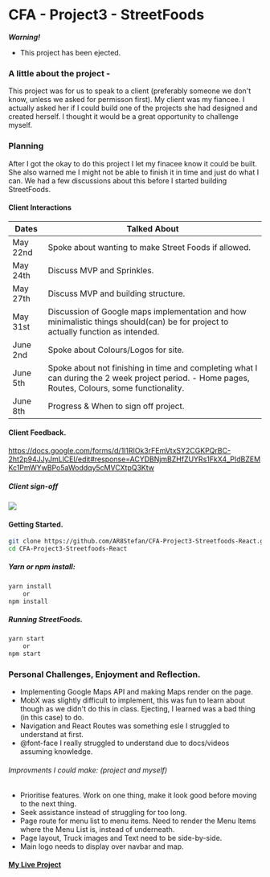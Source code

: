 # CFA - Project3 - StreetFoods

***Warning!***
* This project has been ejected.

### A little about the project -
This project was for us to speak to a client (preferably someone we don't know, unless we asked for permisson first). My client was my fiancee. I actually asked her if  I could build one of the projects she had designed and created herself. I thought it would be a great opportunity to challenge myself.

### Planning

After I got the okay to do this project I let my finacee know it could be built. She also warned me I might not be able to finish it in time and just do what I can. We had a few discussions about this before I started building StreetFoods.

#### Client Interactions

| Dates | Talked About |
| ------ | ------ |
| May 22nd  | Spoke about wanting to make Street Foods if allowed. |
| May 24th | Discuss MVP and Sprinkles. |
| May 27th | Discuss MVP and building structure. |
| May 31st | Discussion of Google maps implementation and how minimalistic things should(can) be for project to actually function as intended. |
| June 2nd | Spoke about Colours/Logos for site. |
| June 5th | Spoke about not finishing in time and completing what I can during the 2 week project period. - Home pages, Routes, Colours, some functionality. |
| June 8th | Progress & When to sign off project. |

#### Client Feedback.

https://docs.google.com/forms/d/1l1RIOk3rFEmVtxSY2CGKPQrBC-2ht2p94JJyJmLlCEI/edit#response=ACYDBNjmBZHfZUYRs1FkX4_PIdBZEMKc1PmWYwBPo5aWoddqy5cMVCXtpQ3Ktw

##### Client sign-off
![](http://res.cloudinary.com/stefank9/image/upload/v1497592690/Screen_Shot_2017-06-16_at_3.57.05_pm_hdptb9.png)

#### Getting Started.

```sh
git clone https://github.com/AR8Stefan/CFA-Project3-Streetfoods-React.git
cd CFA-Project3-Streetfoods-React
```

##### Yarn or npm install:

```sh
yarn install
    or
npm install
```
##### Running StreetFoods.

```sh
yarn start
    or
npm start
```

### Personal Challenges, Enjoyment and Reflection.

- Implementing Google Maps API and making Maps render on the page.
- MobX was slightly difficult to implement, this was fun to learn about though as we didn't do this in class. Ejecting, I learned was a bad thing (in this case) to do.
- Navigation and React Routes was something esle I struggled to understand at first.
- @font-face I really struggled to understand due to docs/videos assuming knowledge.

###### Improvments I could make: (project and myself)
- Prioritise features. Work on one thing, make it look good before moving to the next thing.
- Seek assistance instead of struggling for too long. 
- Page route for menu list to menu items. Need to render the Menu Items where the Menu List is, instead of underneath.
- Page layout, Truck images and Text need to be side-by-side.
- Main logo needs to display over navbar and map.

#### [My Live Project](https://peaceful-meadow-44327.herokuapp.com/)